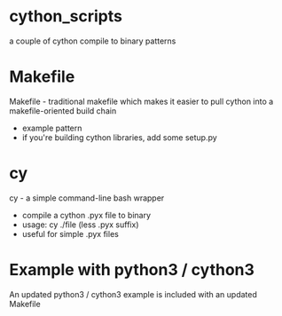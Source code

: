 # cython_scripts

a couple of cython compile to binary patterns

# Makefile
Makefile - traditional makefile which makes it easier to pull cython into a makefile-oriented build chain
  - example pattern
  - if you're building cython libraries, add some setup.py
  
# cy  
cy - a simple command-line bash wrapper
   - compile a cython .pyx file to binary
   - usage: cy ./file (less .pyx suffix)
   - useful for simple .pyx files
   
# Example with python3 / cython3
An updated python3 / cython3 example is included with an updated Makefile

